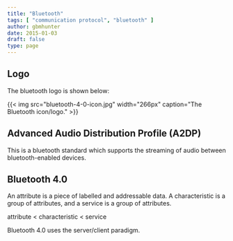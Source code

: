 ```yaml
---
title: "Bluetooth"
tags: [ "communication protocol", "bluetooth" ]
author: gbmhunter
date: 2015-01-03
draft: false
type: page
---
```


## Logo

The bluetooth logo is shown below:

{{< img src="bluetooth-4-0-icon.jpg" width="266px" caption="The Bluetooth icon/logo."  >}}

## Advanced Audio Distribution Profile (A2DP)

This is a bluetooth standard which supports the streaming of audio between bluetooth-enabled devices.

## Bluetooth 4.0

An attribute is a piece of labelled and addressable data. A characteristic is a group of attributes, and a service is a group of attributes.

attribute < characteristic < service

Bluetooth 4.0 uses the server/client paradigm.
